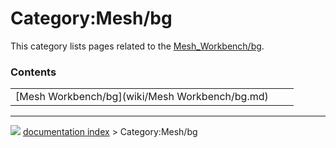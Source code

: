 # Category:Mesh/bg
This category lists pages related to the [Mesh_Workbench/bg](Mesh_Workbench/bg.md).

### Contents

|     |     |     |
| --- | --- | --- |
| [Mesh Workbench/bg](wiki/Mesh Workbench/bg.md) |



---
![](images/Right_arrow.png) [documentation index](../README.md) > Category:Mesh/bg
